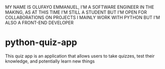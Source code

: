 MY NAME IS OLUFAYO EMMANUEL, I'M A SOFTWARE ENGINEER IN THE MAKING, AS AT THIS TIME I'M STILL A STUDENT BUT I'M OPEN FOR COLLABORATIONS ON PROJECTS
I MAINLY WORK WITH PYTHON BUT I'M ALSO A FRONT-END DEVELOPER

# python-quiz-app

This quiz app is an application that allows users to take quizzes, test their knowledge, and potentially learn new things
